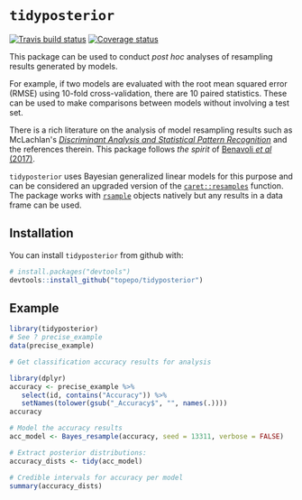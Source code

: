 # `tidyposterior`

[![Travis build status](https://travis-ci.org/topepo/tidyposterior.svg?branch=master)](https://travis-ci.org/topepo/tidyposterior)
[![Coverage status](https://codecov.io/gh/topepo/tidyposterior/branch/master/graph/badge.svg)](https://codecov.io/github/topepo/tidyposterior?branch=master)

This package can be used to conduct _post hoc_ analyses of resampling results generated by models. 

For example, if two models are evaluated with the root mean squared error (RMSE) using 10-fold cross-validation, there are 10 paired statistics. These can be used to make comparisons between models without involving a test set. 

There is a rich literature on the analysis of model resampling results such as McLachlan's [_Discriminant Analysis and Statistical Pattern Recognition_](https://books.google.com/books?id=O_qHDLaWpDUC&lpg=PR7&ots=6GJnIREXZM&dq=%22Discriminant%20Analysis%20and%20Statistical%20Pattern%20Recognition%22&lr&pg=PR7#v=onepage&q=%22Discriminant%20Analysis%20and%20Statistical%20Pattern%20Recognition%22&f=false) and the references therein. This package follows _the spirit_ of [Benavoli _et al_ (2017)](http://people.idsia.ch/~marco/papers/2017jmlr-tests.pdf). 

`tidyposterior` uses Bayesian generalized linear models for this purpose and can be considered an upgraded version of the [`caret::resamples`](https://topepo.github.io/caret/model-training-and-tuning.html#exploring-and-comparing-resampling-distributions) function. The package works with [`rsample`](https://topepo.github.io/rsample/index.html) objects natively but any results in a data frame can be used. 

## Installation

You can install `tidyposterior` from github with:

``` r
# install.packages("devtools")
devtools::install_github("topepo/tidyposterior")
```

## Example

``` r
library(tidyposterior)
# See ? precise_example
data(precise_example)

# Get classification accuracy results for analysis

library(dplyr)
accuracy <- precise_example %>%
   select(id, contains("Accuracy")) %>%
   setNames(tolower(gsub("_Accuracy$", "", names(.)))) 
accuracy

# Model the accuracy results
acc_model <- Bayes_resample(accuracy, seed = 13311, verbose = FALSE)   

# Extract posterior distributions:
accuracy_dists <- tidy(acc_model)

# Credible intervals for accuracy per model
summary(accuracy_dists)
```
